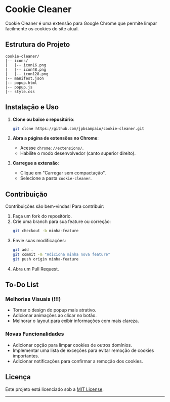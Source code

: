 # Cookie Cleaner

Cookie Cleaner é uma extensão para Google Chrome que permite limpar facilmente os cookies do site atual.

## Estrutura do Projeto

```
cookie-cleaner/
|-- icons/
|   |-- icon16.png
|   |-- icon48.png
|   |-- icon128.png
|-- manifest.json
|-- popup.html
|-- popup.js
|-- style.css
```

## Instalação e Uso

1. **Clone ou baixe o repositório**:

   ```bash
   git clone https://github.com/jpbsampaio/cookie-cleaner.git
   ```

2. **Abra a página de extensões no Chrome**:

   - Acesse `chrome://extensions/`.
   - Habilite o modo desenvolvedor (canto superior direito).

3. **Carregue a extensão**:

   - Clique em "Carregar sem compactação".
   - Selecione a pasta `cookie-cleaner`.

## Contribuição

Contribuições são bem-vindas! Para contribuir:

1. Faça um fork do repositório.
2. Crie uma branch para sua feature ou correção:
   ```bash
   git checkout -b minha-feature
   ```
3. Envie suas modificações:
   ```bash
   git add .
   git commit -m "Adiciona minha nova feature"
   git push origin minha-feature
   ```
4. Abra um Pull Request.

## To-Do List

### Melhorias Visuais (!!!)

- Tornar o design do popup mais atrativo.
- Adicionar animações ao clicar no botão.
- Melhorar o layout para exibir informações com mais clareza.

### Novas Funcionalidades

- Adicionar opção para limpar cookies de outros domínios.
- Implementar uma lista de exceções para evitar remoção de cookies importantes.
- Adicionar notificações para confirmar a remoção dos cookies.

## Licença

Este projeto está licenciado sob a [MIT License](LICENSE).

---

